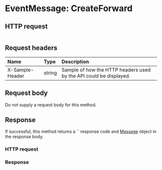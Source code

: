 # EventMessage: CreateForward


## HTTP request
```http

```
## Request headers
| Name       | Type | Description|
|:-----------|:------|:----------|
| X-Sample-Header  | string  | Sample of how the HTTP headers used by the API could be displayed.|

## Request body
Do not supply a request body for this method.


## Response
If successful, this method returns a `` response code and [Message](../resources/message.md) object in the response body.
### HTTP request
### Response
